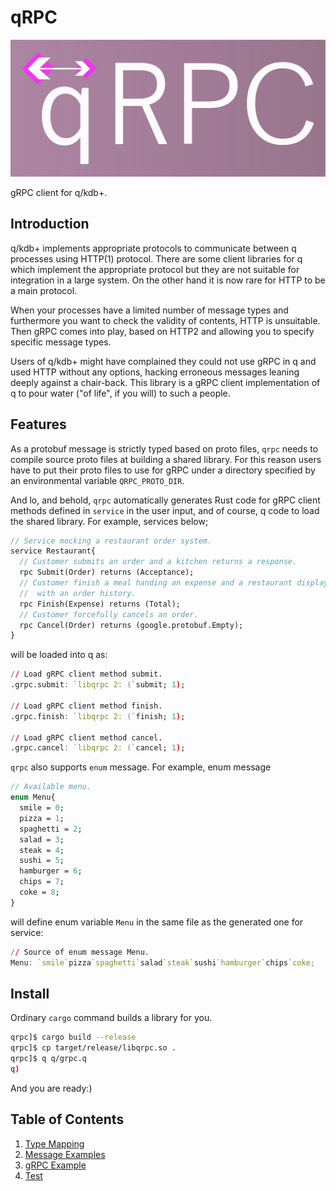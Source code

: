 # qRPC

![](docs/images/qrpc_logo.svg?sanitize=true)

gRPC client for q/kdb+.

## Introduction

q/kdb+ implements appropriate protocols to communicate between q processes using HTTP(1) protocol. There are some client libraries for q which implement the appropriate protocol but they are not suitable for integration in a large system. On the other hand it is now rare for HTTP to be a main protocol.

When your processes have a limited number of message types and furthermore you want to check the validity of contents, HTTP is unsuitable. Then gRPC comes into play, based on HTTP2 and allowing you to specify specific message types.

Users of q/kdb+ might have complained they could not use gRPC in q and used HTTP without any options, hacking erroneous messages leaning deeply against a chair-back. This library is a gRPC client implementation of q to pour water ("of life", if you will) to such a people.

## Features

As a protobuf message is strictly typed based on proto files, `qrpc` needs to compile source proto files at building a shared library. For this reason users have to put their proto files to use for gRPC under a directory specified by an environmental variable `QRPC_PROTO_DIR`.

And lo, and behold, `qrpc` automatically generates Rust code for gRPC client methods defined in `service` in the user input, and of course, q code to load the shared library. For example, services below;
```protobuf
// Service mocking a restaurant order system.
service Restaurant{
  // Customer submits an order and a kitchen returns a response.
  rpc Submit(Order) returns (Acceptance);
  // Customer finish a meal handing an expense and a restaurant displays a total due
  //  with an order history.
  rpc Finish(Expense) returns (Total);
  // Customer forcefully cancels an order.
  rpc Cancel(Order) returns (google.protobuf.Empty);
}
```
will be loaded into q as:
```q
// Load gRPC client method submit.
.grpc.submit: `libqrpc 2: (`submit; 1);

// Load gRPC client method finish.
.grpc.finish: `libqrpc 2: (`finish; 1);

// Load gRPC client method cancel.
.grpc.cancel: `libqrpc 2: (`cancel; 1);
```

`qrpc` also supports `enum` message. For example, enum message
```protobuf
// Available menu.
enum Menu{
  smile = 0;
  pizza = 1; 
  spaghetti = 2;
  salad = 3;
  steak = 4;
  sushi = 5;
  hamburger = 6;
  chips = 7;
  coke = 8;
}
```
will define enum variable `Menu` in  the same file as the generated one for service:
```q
// Source of enum message Menu.
Menu: `smile`pizza`spaghetti`salad`steak`sushi`hamburger`chips`coke;
```

## Install

Ordinary `cargo` command builds a library for you.
```sh
qrpc]$ cargo build --release
qrpc]$ cp target/release/libqrpc.so .
qrpc]$ q q/grpc.q
q)
```
And you are ready:)

## Table of Contents

1. [Type Mapping](docs/type_mapping.md)
2. [Message Examples](docs/message_examples.md)
3. [gRPC Example](docs/grpc_example.md)
4. [Test](docs/test.md)
